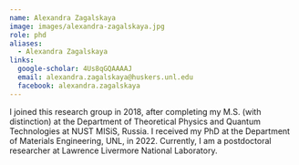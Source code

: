 ```yaml
---
name: Alexandra Zagalskaya
image: images/alexandra-zagalskaya.jpg
role: phd
aliases:
  - Alexandra Zagalskaya
links:
  google-scholar: 4Us8qGQAAAAJ
  email: alexandra.zagalskaya@huskers.unl.edu
  facebook: alexandra.zagalskaya
---
```


I joined this research group in 2018, after completing my M.S. (with distinction) at the Department of Theoretical Physics and Quantum Technologies at NUST MISiS, Russia. I received my PhD at the Department of Materials Engineering, UNL, in 2022. Currently, I am a postdoctoral researcher at Lawrence Livermore National Laboratory.
